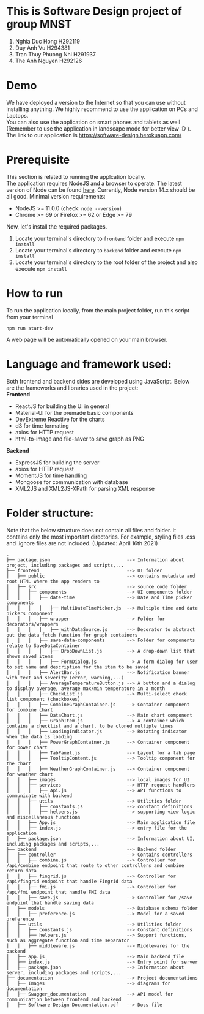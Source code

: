 # This is Software Design project of group MNST
1. Nghia Duc Hong H292119
2. Duy Anh Vu H294381
3. Tran Thuy Phuong Nhi H291937
4. The Anh Nguyen H292126

# Demo
We have deployed a version to the Internet so that you can use without installing anything. We highly recommend to use the application on PCs and Laptops.  
You can also use the application on smart phones and tablets as well (Remember to use the application in landscape mode for better view :D ).  
The link to our application is https://software-design.herokuapp.com/

# Prerequisite
This section is related to running the applcation locally.  
The application requires NodeJS and a browser to operate. The latest version of Node can be found [here](https://nodejs.org/en/download/). Currently, Node version 14.x should be all good.
Minimal version requirements:
- NodeJS >= 11.0.0 (check: `node --version`)
- Chrome >= 69 or Firefox >= 62 or Edge >= 79  

Now, let's install the required packages.
1. Locate your terminal's directory to `frontend` folder and execute `npm install`
2. Locate your terminal's directory to `backend` folder and execute `npm install`
3. Locate your terminal's directory to the root folder of the project and also execute `npm install`

# How to run
To run the application locally, from the main project folder, run this script from your terminal
```
npm run start-dev
```
A web page will be automatically opened on your main browser.

# Language and framework used:
Both frontend and backend sides are developed using JavaScript. Below are the frameworks and libraries used in the project:  
**Frontend**
- ReactJS for building the UI in general
- Material-UI for the premade basic components
- DevExtreme Reactive for the charts
- d3 for time formating
- axios for HTTP request
- html-to-image and file-saver to save graph as PNG

**Backend**
- ExpressJS for building the server
- axios for HTTP request
- MomentJS for time handling
- Mongoose for communication with database
- XML2JS and XML2JS-XPath for parsing XML response

# Folder structure:
Note that the below structure does not contain all files and folder. It contains only the most important directories. For example, styling files .css and .ignore files are not included.
(Updated: April 16th 2021)
```
.
├── package.json                            --> Information about project, including packages and scripts,...
├── frontend                                --> UI folder
│   ├── public                              --> contains metadata and root HTML where the app renders to
│   ├── src                                 --> source code folder
│   │   ├── components                      --> UI components folder
│   │   │   ├── date-time                   --> Date and Time picker components
│   │   │   │   ├── MultiDateTimePicker.js  --> Multiple time and date pickers component
│   │   │   ├── wrapper                     --> Folder for decorators/wrappers
│   │   │   │   ├── withDataSource.js       --> Decorator to abstract out the data fetch function for graph containers
│   │   │   ├── save-data-components        --> Folder for components relate to SaveDataContainer
│   │   │   │   ├── DropDownList.js         --> A drop-down list that shows saved items
│   │   │   │   ├── FormDialog.js           --> A form dialog for user to set name and description for the item to be saved
│   │   │   ├── AlertBar.js                 --> Notification banner with text and severity (error, warning,...)
│   │   │   ├── AverageTemperatureButton.js --> A button and a dialog to display average, average max/min temperature in a month
│   │   │   ├── CheckList.js                --> Multi-select check list component (checkboxes)
│   │   │   ├── CombineGraphContainer.js    --> Container component for combine chart
│   │   │   ├── DataChart.js                --> Main chart component
│   │   │   ├── GraphItem.js                --> A container which contains a checklist and a chart, to be cloned multiple times
│   │   │   ├── LoadingIndicator.js         --> Rotating indicator when the data is loading
│   │   │   ├── PowerGraphContainer.js      --> Container component for power chart
│   │   │   ├── TabPanel.js                 --> Layout for a tab page
│   │   │   ├── TooltipContent.js           --> Tooltip component for the chart
│   │   │   ├── WeatherGraphContainer.js    --> Container component for weather chart
│   │   ├── images                          --> local images for UI
│   │   ├── services                        --> HTTP request handlers
│   │   │   ├── Api.js                      --> API functions to communicate with backend
│   │   ├── utils                           --> Utilities folder
│   │   │   ├── constants.js                --> constant definitions
│   │   │   ├── helpers.js                  --> supporting view logic and miscellaneous functions
│   │   ├── App.js                          --> Main application file
│   │   ├── index.js                        --> entry file for the application
│   ├── package.json                        --> Information about UI, including packages and scripts,...
├── backend                                 --> Backend folder
│   ├── controller                          --> Contains controllers
│   │   ├── combine.js                      --> Controller for /api/combine endpoint that route to other controllers and combine return data
│   │   ├── fingrid.js                      --> Controller for /api/fingrid endpoint that handle Fingrid data
│   │   ├── fmi.js                          --> Controller for /api/fmi endpoint that handle FMI data
│   │   ├── save.js                         --> Controller for /save endpoint that handle saving data
│   ├── models                              --> Database schema folder
│   │   ├── preference.js                   --> Model for a saved preference
│   ├── utils                               --> Utilities folder
│   │   ├── constants.js                    --> Constant definitions
│   │   ├── helpers.js                      --> Support functions, such as aggregate function and time separator
│   │   ├── middleware.js                   --> Middlewares for the backend
│   ├── app.js                              --> Main backend file
│   ├── index.js                            --> Entry point for server
│   ├── package.json                        --> Information about server, including packages and scripts,...
├── documentation                           --> Project documentations
│   ├── Images                              --> diagrams for documentation
│   ├── Swagger_documentation               --> API model for communication between frontend and backend
│   ├── Software-Design-Documentation.pdf   --> Docs file
```

